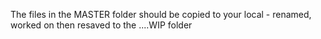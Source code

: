 The files in the MASTER folder should be copied to your local - renamed, worked on then resaved to the ....WIP folder
